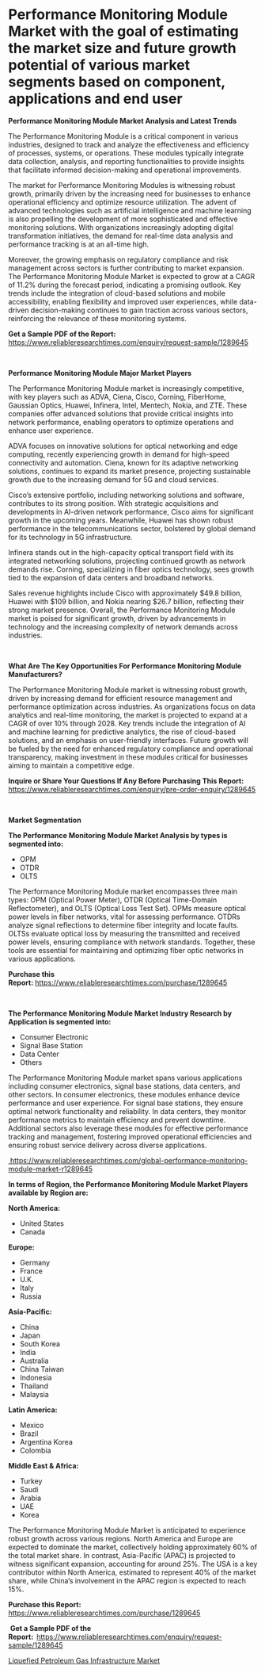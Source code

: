 <p><h1>Performance Monitoring Module Market with the goal of estimating the market size and future growth potential of various market segments based on component, applications and end user</h1></p><p><strong>Performance Monitoring Module Market Analysis and Latest Trends</strong></p>
<p><p>The Performance Monitoring Module is a critical component in various industries, designed to track and analyze the effectiveness and efficiency of processes, systems, or operations. These modules typically integrate data collection, analysis, and reporting functionalities to provide insights that facilitate informed decision-making and operational improvements.</p><p>The market for Performance Monitoring Modules is witnessing robust growth, primarily driven by the increasing need for businesses to enhance operational efficiency and optimize resource utilization. The advent of advanced technologies such as artificial intelligence and machine learning is also propelling the development of more sophisticated and effective monitoring solutions. With organizations increasingly adopting digital transformation initiatives, the demand for real-time data analysis and performance tracking is at an all-time high.</p><p>Moreover, the growing emphasis on regulatory compliance and risk management across sectors is further contributing to market expansion. The Performance Monitoring Module Market is expected to grow at a CAGR of 11.2% during the forecast period, indicating a promising outlook. Key trends include the integration of cloud-based solutions and mobile accessibility, enabling flexibility and improved user experiences, while data-driven decision-making continues to gain traction across various sectors, reinforcing the relevance of these monitoring systems.</p></p>
<p><strong>Get a Sample PDF of the Report:&nbsp;</strong> <a href="https://www.reliableresearchtimes.com/enquiry/request-sample/1289645?utm_campaign=2233&utm_medium=2&utm_source=Github&utm_content=ia&utm_term=29032025&utm_id=performance-monitoring-module">https://www.reliableresearchtimes.com/enquiry/request-sample/1289645</a></p>
<p>&nbsp;</p>
<p><strong>Performance Monitoring Module Major Market Players</strong></p>
<p><p>The Performance Monitoring Module market is increasingly competitive, with key players such as ADVA, Ciena, Cisco, Corning, FiberHome, Gaussian Optics, Huawei, Infinera, Intel, Mentech, Nokia, and ZTE. These companies offer advanced solutions that provide critical insights into network performance, enabling operators to optimize operations and enhance user experience. </p><p>ADVA focuses on innovative solutions for optical networking and edge computing, recently experiencing growth in demand for high-speed connectivity and automation. Ciena, known for its adaptive networking solutions, continues to expand its market presence, projecting sustainable growth due to the increasing demand for 5G and cloud services.</p><p>Cisco’s extensive portfolio, including networking solutions and software, contributes to its strong position. With strategic acquisitions and developments in AI-driven network performance, Cisco aims for significant growth in the upcoming years. Meanwhile, Huawei has shown robust performance in the telecommunications sector, bolstered by global demand for its technology in 5G infrastructure.</p><p>Infinera stands out in the high-capacity optical transport field with its integrated networking solutions, projecting continued growth as network demands rise. Corning, specializing in fiber optics technology, sees growth tied to the expansion of data centers and broadband networks.</p><p>Sales revenue highlights include Cisco with approximately $49.8 billion, Huawei with $109 billion, and Nokia nearing $26.7 billion, reflecting their strong market presence. Overall, the Performance Monitoring Module market is poised for significant growth, driven by advancements in technology and the increasing complexity of network demands across industries.</p></p>
<p>&nbsp;</p>
<p><strong>What Are The Key Opportunities For Performance Monitoring Module Manufacturers?</strong></p>
<p><p>The Performance Monitoring Module market is witnessing robust growth, driven by increasing demand for efficient resource management and performance optimization across industries. As organizations focus on data analytics and real-time monitoring, the market is projected to expand at a CAGR of over 10% through 2028. Key trends include the integration of AI and machine learning for predictive analytics, the rise of cloud-based solutions, and an emphasis on user-friendly interfaces. Future growth will be fueled by the need for enhanced regulatory compliance and operational transparency, making investment in these modules critical for businesses aiming to maintain a competitive edge.</p></p>
<p><strong>Inquire or Share Your Questions If Any Before Purchasing This Report:</strong> <a href="https://www.reliableresearchtimes.com/enquiry/pre-order-enquiry/1289645?utm_campaign=2233&utm_medium=2&utm_source=Github&utm_content=ia&utm_term=29032025&utm_id=performance-monitoring-module">https://www.reliableresearchtimes.com/enquiry/pre-order-enquiry/1289645</a></p>
<p>&nbsp;</p>
<p><strong>Market Segmentation</strong></p>
<p><strong>The Performance Monitoring Module Market Analysis by types is segmented into:</strong></p>
<p><ul><li>OPM</li><li>OTDR</li><li>OLTS</li></ul></p>
<p><p>The Performance Monitoring Module market encompasses three main types: OPM (Optical Power Meter), OTDR (Optical Time-Domain Reflectometer), and OLTS (Optical Loss Test Set). OPMs measure optical power levels in fiber networks, vital for assessing performance. OTDRs analyze signal reflections to determine fiber integrity and locate faults. OLTSs evaluate optical loss by measuring the transmitted and received power levels, ensuring compliance with network standards. Together, these tools are essential for maintaining and optimizing fiber optic networks in various applications.</p></p>
<p><strong>Purchase this Report:&nbsp;</strong><a href="https://www.reliableresearchtimes.com/purchase/1289645?utm_campaign=2233&utm_medium=2&utm_source=Github&utm_content=ia&utm_term=29032025&utm_id=performance-monitoring-module">https://www.reliableresearchtimes.com/purchase/1289645</a></p>
<p>&nbsp;</p>
<p><strong>The Performance Monitoring Module Market Industry Research by Application is segmented into:</strong></p>
<p><ul><li>Consumer Electronic</li><li>Signal Base Station</li><li>Data Center</li><li>Others</li></ul></p>
<p><p>The Performance Monitoring Module market spans various applications including consumer electronics, signal base stations, data centers, and other sectors. In consumer electronics, these modules enhance device performance and user experience. For signal base stations, they ensure optimal network functionality and reliability. In data centers, they monitor performance metrics to maintain efficiency and prevent downtime. Additional sectors also leverage these modules for effective performance tracking and management, fostering improved operational efficiencies and ensuring robust service delivery across diverse applications.</p></p>
<p><a href="https://www.reliableresearchtimes.com/global-performance-monitoring-module-market-r1289645?utm_campaign=2233&utm_medium=2&utm_source=Github&utm_content=ia&utm_term=29032025&utm_id=performance-monitoring-module">&nbsp;https://www.reliableresearchtimes.com/global-performance-monitoring-module-market-r1289645</a></p>
<p><strong>In terms of Region, the Performance Monitoring Module Market Players available by Region are:</strong></p>
<p>
    <p> <strong> North America: </strong>
        <ul>
            <li>United States</li>
            <li>Canada</li>
        </ul>
        </p> 
    <p> <strong> Europe: </strong>
        <ul>
            <li>Germany</li>
            <li>France</li>
            <li>U.K.</li>
            <li>Italy</li>
            <li>Russia</li>
        </ul>
        </p> 
    <p> <strong> Asia-Pacific: </strong>
        <ul>
            <li>China</li>
            <li>Japan</li>
            <li>South Korea</li>
            <li>India</li>
            <li>Australia</li>
            <li>China Taiwan</li>
            <li>Indonesia</li>
            <li>Thailand</li>
            <li>Malaysia</li>
        </ul>
        </p> 
    <p> <strong> Latin America: </strong>
        <ul>
            <li>Mexico</li>
            <li>Brazil</li>
            <li>Argentina Korea</li>
            <li>Colombia</li>
        </ul>
        </p> 
    <p> <strong> Middle East & Africa: </strong>
        <ul>
            <li>Turkey</li>
            <li>Saudi</li>
            <li>Arabia</li>
            <li>UAE</li>
            <li>Korea</li>
        </ul>
    </p>
    </p>
<p><p>The Performance Monitoring Module Market is anticipated to experience robust growth across various regions. North America and Europe are expected to dominate the market, collectively holding approximately 60% of the total market share. In contrast, Asia-Pacific (APAC) is projected to witness significant expansion, accounting for around 25%. The USA is a key contributor within North America, estimated to represent 40% of the market share, while China’s involvement in the APAC region is expected to reach 15%.</p></p>
<p><strong>Purchase this Report: </strong><a href="https://www.reliableresearchtimes.com/purchase/1289645?utm_campaign=2233&utm_medium=2&utm_source=Github&utm_content=ia&utm_term=29032025&utm_id=performance-monitoring-module">https://www.reliableresearchtimes.com/purchase/1289645</a></p>
<p>&nbsp;<strong>Get a Sample PDF of the Report:&nbsp;&nbsp;</strong><a href="https://www.reliableresearchtimes.com/enquiry/request-sample/1289645?utm_campaign=2233&utm_medium=2&utm_source=Github&utm_content=ia&utm_term=29032025&utm_id=performance-monitoring-module">https://www.reliableresearchtimes.com/enquiry/request-sample/1289645</a></p>
<p><strong></strong></p>
<p><p><a href="https://github.com/NarcisoFerry/Market-Research-Report-List-2/blob/main/liquefied-petroleum-gas-infrastructure-market.md?utm_campaign=2233&utm_medium=2&utm_source=Github&utm_content=ia&utm_term=29032025&utm_id=performance-monitoring-module">Liquefied Petroleum Gas Infrastructure Market</a></p></p>